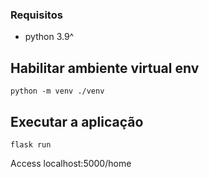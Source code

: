 ### Requisitos

- python 3.9^

## Habilitar ambiente virtual env
`python -m venv ./venv `


## Executar a aplicação
`flask run`

Access localhost:5000/home